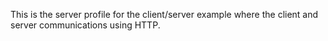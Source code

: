 This is the server profile for the client/server example where the client and server communications using HTTP. 
